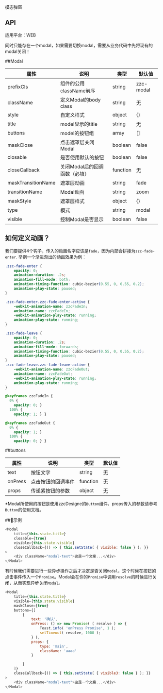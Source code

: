 模态弹窗

## API

适用平台：WEB

同时只能存在一个modal，如果需要切换modal，需要从业务代码中先将现有的modal关闭！

##Modal

| 属性               | 说明                    | 类型     | 默认值    |
| ------------------ | ----------------------- | -------- | --------- |
| prefixCls          | 组件的公用className前序 | string   | zzc-modal |
| className          | 定义Modal的body class   | string   | 无        |
| style              | 自定义样式              | object   | {}        |
| title              | model显示的title         | string   | 无        |
| buttons            | model的按钮组            | array    | []        |
| maskClose          | 点击遮罩层关闭Modal     | boolean  | false     |
| closable           | 是否使用默认的按钮      | boolean  | false     |
| closeCallback      | 关闭Modal后的回调函数（必填）   | function | 无        |
| maskTransitionName | 遮罩层动画              | string   | fade      |
| transitionName     | Modal动画               | string   | zoom      |
| maskStyle          | 遮罩层样式              | object   | {}        |
| type               | 模式                    | string   | modal     |
| visible            | 控制Modal是否显示       | boolean  | false     |

## 如何定义动画？
我们要提供4个钩子，传入的动画名字应该是`fade`，因为内部会拼接为`zzc-fade-enter`.
举例一个渐进渐出的动画效果为例：
```css
.zzc-fade-enter {
    opacity: 0;
    animation-duration: .2s;
    animation-fill-mode: both;
    animation-timing-function: cubic-bezier(0.55, 0, 0.55, 0.2);
    animation-play-state: paused; 
}

.zzc-fade-enter.zzc-fade-enter-active {
    -webkit-animation-name: zzcFadeIn;
    animation-name: zzcFadeIn;
    -webkit-animation-play-state: running;
    animation-play-state: running; 
}

.zzc-fade-leave {
    opacity: 0;
    animation-duration: .2s;
    animation-fill-mode: forwards;
    animation-timing-function: cubic-bezier(0.55, 0, 0.55, 0.2);
    animation-play-state: paused; 
}
.zzc-fade-leave.zzc-fade-leave-active {
    -webkit-animation-name: zzcFadeOut;
    animation-name: zzcFadeOut;
    -webkit-animation-play-state: running;
    animation-play-state: running; 
}

@keyframes zzcFadeIn {
  0% {
    opacity: 0; }
  100% {
    opacity: 1; } }

@keyframes zzcFadeOut {
  0% {
    opacity: 1; }
  100% {
    opacity: 0; } }
```

##buttons

| 属性    | 说明               | 类型     | 默认值 |
| ------- | ------------------ | -------- | ------ |
| text    | 按钮文字           | string   | 无     |
| onPress | 点击按钮的回调事件 | function | 无     |
| props   | 传递紧按钮的参数   | object   | 无     |

*Modal所使用的按钮是使用zzcDesigne的`Button`组件，props传入的参数请参考`Button`的使用文档。

##示例

```js
<Modal
    title={this.state.title}
    closable={true}
    visible={this.state.visible}
    closeCallback={() => { this.setState( { visible: false } ); }}
>
    <div className="modal-text">这是一个文案...</div>
</Modal>
```

有时候我们需要进行一些异步操作之后才决定是否关闭`Modal`，这个时候在按钮的点击事件传入一个`Promise`。Modal会在你的`Promise`中调用`resolve`的时候进行关闭，从而实现异步关闭`Modal`。

```js
<Modal
    title={this.state.title}
    visible={this.state.visible}
    maskClose={true}
    buttons={[
        {
            text: '确认',
            onPress: () => new Promise( ( resolve ) => {
                Toast.info( 'onPress Promise', 1 );
                setTimeout( resolve, 1000 );
            } ),
            props: {
                type: 'main',
                className: 'aaaa'
            }

        }
    ]}
    closeCallback={() => { this.setState( { visible3: false } ); }}
>
    <div className="modal-text">这是一个文案...</div>
</Modal>
```
